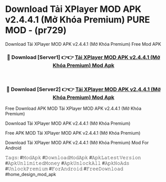 # Download Tải XPlayer MOD APK v2.4.4.1 (Mở Khóa Premium) PURE MOD - (pr729)
Download Tải XPlayer MOD APK v2.4.4.1 (Mở Khóa Premium) Free Mod APK

<div align="center">
<h3>🔴 Download [Server1] 👉👉 <a href="https://apk-comot.site?title=Tải_XPlayer_MOD_APK_v2.4.4.1_(Mở_Khóa_Premium)">Tải XPlayer MOD APK v2.4.4.1 (Mở Khóa Premium) Mod Apk</a></h3><br>

<h3>🔴 Download [Server2] 👉👉 <a href="https://apk-comot.site?title=Tải_XPlayer_MOD_APK_v2.4.4.1_(Mở_Khóa_Premium)">Tải XPlayer MOD APK v2.4.4.1 (Mở Khóa Premium) Mod Apk</a></h3>
</div>


Free Download APK MOD Tải XPlayer MOD APK v2.4.4.1 (Mở Khóa Premium)

Download Tải XPlayer MOD APK v2.4.4.1 (Mở Khóa Premium) 

Free APK MOD Tải XPlayer MOD APK v2.4.4.1 (Mở Khóa Premium) 

Download Tải XPlayer MOD APK v2.4.4.1 (Mở Khóa Premium) Mod For Android

𝚃𝚊𝚐𝚜: #𝙼𝚘𝚍𝙰𝚙𝚔 #𝙳𝚘𝚠𝚗𝚕𝚘𝚊𝚍𝙼𝚘𝚍𝙰𝚙𝚔 #𝙰𝚙𝚔𝙻𝚊𝚝𝚎𝚜𝚝𝚅𝚎𝚛𝚜𝚒𝚘𝚗 #𝙰𝚙𝚔𝚄𝚗𝚕𝚒𝚖𝚒𝚝𝚎𝚍𝙼𝚘𝚗𝚎𝚢 #𝙰𝚙𝚔𝚄𝚗𝚕𝚘𝚌𝚔𝙰𝚕𝚕 #𝙰𝚙𝚔𝙽𝚘𝙰𝚍𝚜 #𝚄𝚗𝚕𝚘𝚌𝚔𝙿𝚛𝚎𝚖𝚒𝚞𝚖 #𝙵𝚘𝚛𝙰𝚗𝚍𝚛𝚘𝚒𝚍 #𝙵𝚛𝚎𝚎𝙳𝚘𝚠𝚗𝚕𝚘𝚊𝚍 #home_design_mod_apk